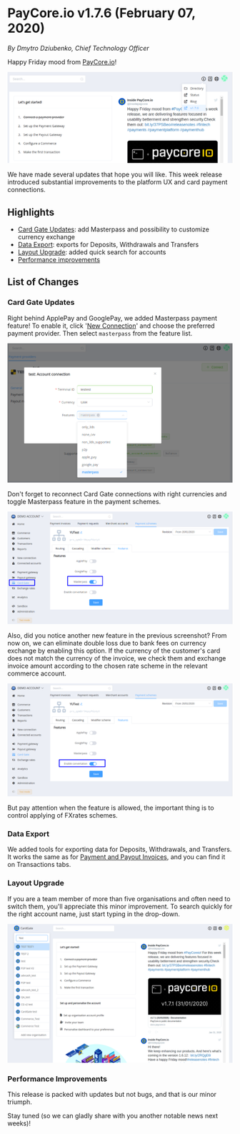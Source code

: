 # **PayCore.io v1.7.6 (February 07, 2020)**

*By Dmytro Dziubenko, Chief Technology Officer*

Happy Friday mood from [PayCore.io](https://paycore.io/)!

![Release v1.7.6](images/v1.7.6/dashboard.png)

We have made several updates that hope you will like. This week release introduced substantial improvements to the platform UX and card payment connections.

## Highlights

* [Card Gate Updates](#card-gate-updates): add Masterpass and possibility to customize currency exchange
* [Data Export](#data-export): exports for Deposits, Withdrawals and Transfers
* [Layout Upgrade](#layout-upgrade): added quick search for accounts
* [Performance improvements](#performance-improvements)

## List of Changes

### Card Gate Updates

Right behind ApplePay and GooglePay, we added Masterpass payment feature! To enable it, click '[New Connection](https://dashboard.paycore.io/connect-directory/payment-providers)' and choose the preferred payment provider. Then select `masterpass` from the feature list.

![Masterpass Feature](images/v1.7.6/masterpass.png)

Don't forget to reconnect Card Gate connections with right currencies and toggle Masterpass feature in the payment schemes.

![MasterPass](images/v1.7.6/CGmasterpass.png)

Also, did you notice another new feature in the previous screenshot? From now on, we can eliminate double loss due to bank fees on currency exchange by enabling this option. If the currency of the customer's card does not match the currency of the invoice, we check them and exchange invoice amount according to the chosen rate scheme in the relevant commerce account.

![Enable Convertation](images/v1.7.6/convertation.png)

But pay attention when the feature is allowed, the important thing is to control applying of FXrates schemes.

### Data Export

We added tools for exporting data for Deposits, Withdrawals, and Transfers. It works the same as for [Payment and Payout Invoices](/release-notes/v1.3.4/#data-export), and you can find it on Transactions tabs.

### Layout Upgrade

If you are a team member of more than five organisations and often need to switch them, you'll appreciate this minor improvement. To search quickly for the right account name, just start typing in the drop-down.

![Account Search](images/v1.7.6/account-search.png)

<!--
### New integrations

| Provider | Name  | New features |
|:-:|:-:|:-:|
| <img src="https://static.openfintech.io/payment_providers/ecopayz/logo.svg?w=70" width="70px"> | [Ecopayz](/connectors/ecopayz/) | Ecopayz Voucher |
| <img src="https://static.openfintech.io/payment_providers/wirecard/logo.png?w=70" width="70px"> | [Wirecard](/connectors/wirecard/) | Payouts |
-->

### Performance Improvements

This release is packed with updates but not bugs, and that is our minor triumph.

Stay tuned (so we can gladly share with you another notable news next weeks)!

